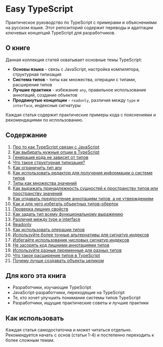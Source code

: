 # Easy TypeScript

Практическое руководство по TypeScript с примерами и объяснениями на русском языке. Этот репозиторий содержит переводы и адаптации ключевых концепций TypeScript для разработчиков.

## О книге

Данная коллекция статей охватывает основные темы TypeScript:

- **Основы языка** - связь с JavaScript, настройка компилятора, структурная типизация
- **Система типов** - типы как множества, операции с типами, расширение типов
- **Лучшие практики** - избежание `any`, правильное использование аннотаций, создание объектов
- **Продвинутые концепции** - `readonly`, различия между `type` и `interface`, индексные сигнатуры

Каждая статья содержит практические примеры кода с пояснениями и рекомендациями по использованию.

## Содержание

1. [Про то как TypeScript связан с JavaScript](./1.%20про%20то%20как%20TypeScript%20связан%20с%20JavaScript.md)
2. [Как выбирать нужные опции в TypeScript](./2.%20как%20Выбирать%20нужные%20опции%20в%20TypeScript.md)
3. [Генерация кода не зависит от типов](./3.%20генерация%20кода%20не%20зависит%20от%20типов.md)
4. [Что такое структурная типизация?](./4.%20Что%20такое%20структурная%20типизация%3F.md)
5. [Как ограничить тип any](./5.%20%20Как%20ограничить%20тип%20any.md)
6. [Как использовать редактор для получения информации о системе типов](./6.%20Как%20использовать%20редактор%20для%20получения%20информации%20о%20системе%20типов.md)
7. [Типы как множества значений](./7.%20Типы%20как%20множества%20значений.md)
8. [Как выражать принадлежность сущностей к пространству типов или пространству значений](./8.%20Как%20выражать%20принадлежность%20сущностей%20к%20пространству%20типов%20или%20пространству%20значений.md)
9. [Как отдавать предпочтение аннотациям типов, а не утверждениям](./9.%20Как%20отдавать%20предпочтение%20аннотациям%20типов%2C%20а%20не%20утверждениям.md)
10. [Как и для чего избегать объектных типов-оберток](./10.%20Как%20и%20для%20чего%20избегать%20объектных%20типов-оберток%20(String%2C%20Number%2C%20Boolean%2C%20Symbol%2C%20BigInt).md)
11. [Проверка лишних свойств](./11.%20Проверка%20лишних%20свойств.md)
12. [Как задать тип всему функциональному выражению](./12.%20как%20задать%20тип%20всему%20функциональному%20выражению.md)
13. [Различия между type и interface](./13.%20Различия%20между%20type%20и%20interace.md)
14. [Readonly](./14.%20Readonly.md)
15. [Как использовать операции типов](./15.%20как%20использовать%20операции%20типов.md)
16. [Используйте более точные альтернативы для сигнатур индексов](./16.%20Используйте%20более%20точные%20альтернативы%20для%20сигнатур%20индексов.md)
17. [Избегайте использования числовых сигнатур индексов](./17.%20Избегайте%20использования%20числовых%20сигнатур%20индексов.md)
18. [Не засорять код лишними аннотациями типов](./18.%20Не%20засорять%20код%20лишними%20аннотациями%20типов.md)
19. [Используйте разные переменные для разных типов](./19.%20Используйте%20разные%20переменные%20для%20разных%20типов.md)
20. [Что такое расширение типов в TypeScript](./20.%20Что%20такое%20расширение%20типов%20в%20TypeScript.md)
21. [Почему лучше создавать объекты целиком](./21.%20Почему%20лучше%20создавать%20объекты%20целиком.md)

## Для кого эта книга

- Разработчики, изучающие TypeScript
- JavaScript-разработчики, переходящие на TypeScript
- Те, кто хочет улучшить понимание системы типов TypeScript
- Разработчики, ищущие практические советы и лучшие практики

## Как использовать

Каждая статья самодостаточна и может читаться отдельно. Рекомендуется начать с основ (статьи 1-4) и постепенно переходить к более сложным темам.